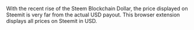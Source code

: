 With the recent rise of the Steem Blockchain Dollar, the price displayed on Steemit is very far from the actual USD payout. This browser extension displays all prices on Steemit in USD.
